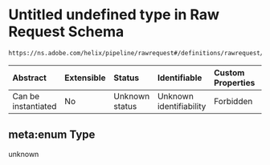 # Untitled undefined type in Raw Request Schema

```txt
https://ns.adobe.com/helix/pipeline/rawrequest#/definitions/rawrequest/properties/headers/properties/x-backend-name/meta:enum
```



| Abstract            | Extensible | Status         | Identifiable            | Custom Properties | Additional Properties | Access Restrictions | Defined In                                                                |
| :------------------ | :--------- | :------------- | :---------------------- | :---------------- | :-------------------- | :------------------ | :------------------------------------------------------------------------ |
| Can be instantiated | No         | Unknown status | Unknown identifiability | Forbidden         | Allowed               | none                | [rawrequest.schema.json\*](rawrequest.schema.json "open original schema") |

## meta:enum Type

unknown
